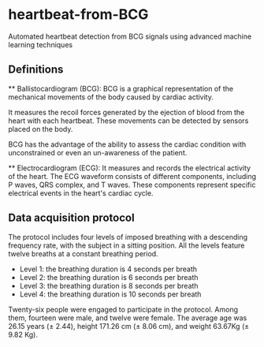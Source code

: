# heartbeat-from-BCG
Automated heartbeat detection from BCG signals using advanced machine learning techniques
## Definitions
** Ballistocardiogram (BCG): BCG is a graphical representation of the mechanical movements of the body caused by cardiac activity.

It measures the recoil forces generated by the ejection of blood from the heart with each heartbeat. These movements can be detected by sensors placed on the body.

BCG has the advantage of the ability to assess the cardiac condition with unconstrained
or even an un-awareness of the patient.


** Electrocardiogram (ECG): It measures and records the electrical activity of the heart.
The ECG waveform consists of different components, including P waves, QRS complex, and T waves. These components represent specific electrical events in the
heart's cardiac cycle.


## Data acquisition protocol
The protocol includes four levels of imposed breathing with a descending frequency rate, with the subject in a sitting position. All the levels feature twelve breaths at a constant breathing period.
* Level 1: the breathing duration is 4 seconds per breath
* Level 2: the breathing duration is 6 seconds per breath
* Level 3: the breathing duration is 8 seconds per breath
* Level 4: the breathing duration is 10 seconds per breath
  
Twenty-six people were engaged to participate in the protocol. Among them, fourteen were male, and twelve were female. The average age was 26.15 years (± 2.44), height 171.26 cm (± 8.06 cm), and weight 63.67Kg (± 9.82 Kg).
